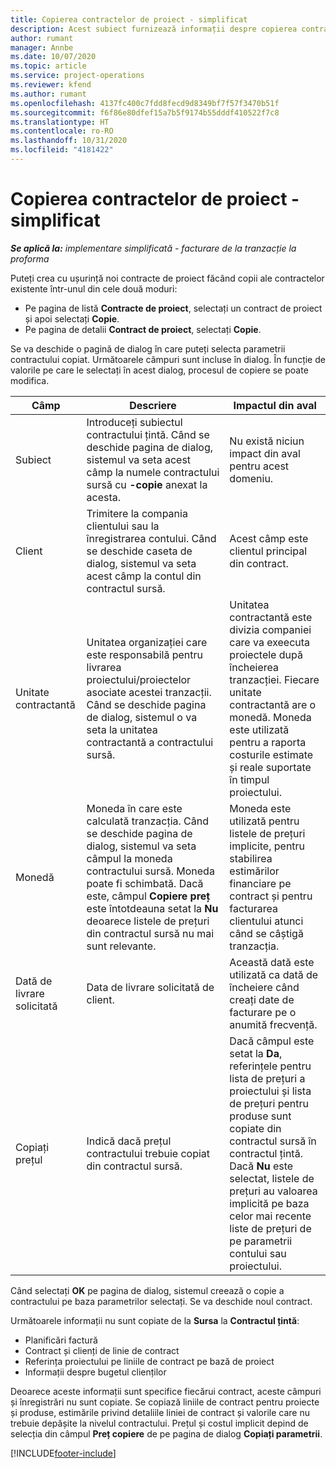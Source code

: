 ```yaml
---
title: Copierea contractelor de proiect - simplificat
description: Acest subiect furnizează informații despre copierea contractelor de proiect în Project Operations.
author: rumant
manager: Annbe
ms.date: 10/07/2020
ms.topic: article
ms.service: project-operations
ms.reviewer: kfend
ms.author: rumant
ms.openlocfilehash: 4137fc400c7fdd8fecd9d8349bf7f57f3470b51f
ms.sourcegitcommit: f6f86e80dfef15a7b5f9174b55dddf410522f7c8
ms.translationtype: HT
ms.contentlocale: ro-RO
ms.lasthandoff: 10/31/2020
ms.locfileid: "4181422"
---
```

# <a name="copy-project-contracts---lite"></a>Copierea contractelor de proiect - simplificat

_**Se aplică la:** implementare simplificată - facturare de la tranzacție la proforma_

Puteți crea cu ușurință noi contracte de proiect făcând copii ale contractelor existente într-unul din cele două moduri: 

  - Pe pagina de listă **Contracte de proiect**, selectați un contract de proiect și apoi selectați **Copie**.
  - Pe pagina de detalii **Contract de proiect**, selectați **Copie**.

Se va deschide o pagină de dialog în care puteți selecta parametrii contractului copiat. Următoarele câmpuri sunt incluse în dialog. În funcție de valorile pe care le selectați în acest dialog, procesul de copiere se poate modifica.

| **Câmp** | **Descriere** | **Impactul din aval** |
| --- | --- | --- |
| Subiect | Introduceți subiectul contractului țintă. Când se deschide pagina de dialog, sistemul va seta acest câmp la numele contractului sursă cu **-copie** anexat la acesta. | Nu există niciun impact din aval pentru acest domeniu. |
| Client | Trimitere la compania clientului sau la înregistrarea contului. Când se deschide caseta de dialog, sistemul va seta acest câmp la contul din contractul sursă. | Acest câmp este clientul principal din contract. |
| Unitate contractantă | Unitatea organizației care este responsabilă pentru livrarea proiectului/proiectelor asociate acestei tranzacții. Când se deschide pagina de dialog, sistemul o va seta la unitatea contractantă a contractului sursă. | Unitatea contractantă este divizia companiei care va exeecuta proiectele după încheierea tranzacției. Fiecare unitate contractantă are o monedă. Moneda este utilizată pentru a raporta costurile estimate și reale suportate în timpul proiectului. |
| Monedă | Moneda în care este calculată tranzacția. Când se deschide pagina de dialog, sistemul va seta câmpul la moneda contractului sursă. Moneda poate fi schimbată. Dacă este, câmpul **Copiere preț** este întotdeauna setat la **Nu** deoarece listele de prețuri din contractul sursă nu mai sunt relevante. | Moneda este utilizată pentru listele de prețuri implicite, pentru stabilirea estimărilor financiare pe contract și pentru facturarea clientului atunci când se câștigă tranzacția. |
| Dată de livrare solicitată | Data de livrare solicitată de client. | Această dată este utilizată ca dată de încheiere când creați date de facturare pe o anumită frecvență. |
| Copiați prețul | Indică dacă prețul contractului trebuie copiat din contractul sursă. | Dacă câmpul este setat la **Da**, referințele pentru lista de prețuri a proiectului și lista de prețuri pentru produse sunt copiate din contractul sursă în contractul țintă. Dacă **Nu** este selectat, listele de prețuri au valoarea implicită pe baza celor mai recente liste de prețuri de pe parametrii contului sau proiectului. |

Când selectați **OK** pe pagina de dialog, sistemul creează o copie a contractului pe baza parametrilor selectați. Se va deschide noul contract.

Următoarele informații nu sunt copiate de la **Sursa** la **Contractul țintă**:

  - Planificări factură
  - Contract și clienți de linie de contract
  - Referința proiectului pe liniile de contract pe bază de proiect
  - Informații despre bugetul clienților

Deoarece aceste informații sunt specifice fiecărui contract, aceste câmpuri și înregistrări nu sunt copiate. Se copiază liniile de contract pentru proiecte și produse, estimările privind detaliile liniei de contract și valorile care nu trebuie depășite la nivelul contractului. Prețul și costul implicit depind de selecția din câmpul **Preț copiere** de pe pagina de dialog **Copiați parametrii**.


[!INCLUDE[footer-include](../../includes/footer-banner.md)]